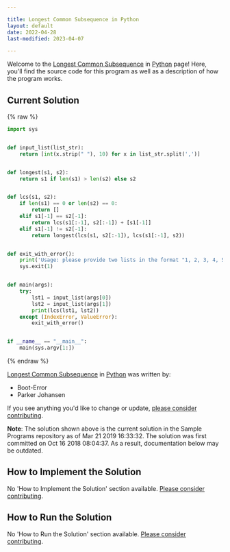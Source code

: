 ```yaml
---

title: Longest Common Subsequence in Python
layout: default
date: 2022-04-28
last-modified: 2023-04-07

---
```


Welcome to the [Longest Common Subsequence](https://sampleprograms.io/projects/longest-common-subsequence) in [Python](https://sampleprograms.io/languages/python) page! Here, you'll find the source code for this program as well as a description of how the program works.

## Current Solution

{% raw %}

```python
import sys


def input_list(list_str):
    return [int(x.strip(" "), 10) for x in list_str.split(',')]


def longest(s1, s2):
    return s1 if len(s1) > len(s2) else s2


def lcs(s1, s2):
    if len(s1) == 0 or len(s2) == 0:
        return []
    elif s1[-1] == s2[-1]:
        return lcs(s1[:-1], s2[:-1]) + [s1[-1]]
    elif s1[-1] != s2[-1]:
        return longest(lcs(s1, s2[:-1]), lcs(s1[:-1], s2))


def exit_with_error():
    print('Usage: please provide two lists in the format "1, 2, 3, 4, 5"')
    sys.exit(1)


def main(args):
    try:
        lst1 = input_list(args[0])
        lst2 = input_list(args[1])
        print(lcs(lst1, lst2))
    except (IndexError, ValueError):
        exit_with_error()


if __name__ == "__main__":
    main(sys.argv[1:])
```

{% endraw %}

[Longest Common Subsequence](https://sampleprograms.io/projects/longest-common-subsequence) in [Python](https://sampleprograms.io/languages/python) was written by:

- Boot-Error
- Parker Johansen

If you see anything you'd like to change or update, [please consider contributing](https://github.com/TheRenegadeCoder/sample-programs).

**Note**: The solution shown above is the current solution in the Sample Programs repository as of Mar 21 2019 16:33:32. The solution was first committed on Oct 16 2018 08:04:37. As a result, documentation below may be outdated.

## How to Implement the Solution

No 'How to Implement the Solution' section available. [Please consider contributing](https://github.com/TheRenegadeCoder/sample-programs-website).

## How to Run the Solution

No 'How to Run the Solution' section available. [Please consider contributing](https://github.com/TheRenegadeCoder/sample-programs-website).